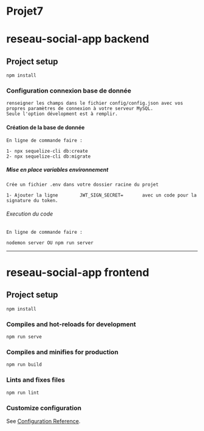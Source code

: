 # Projet7

# reseau-social-app backend

## Project setup
```
npm install
```

### Configuration connexion base de donnée
```
renseigner les champs dans le fichier config/config.json avec vos propres paramètres de connexion à votre serveur MySQL.
Seule l'option dévelopment est à remplir.
```

#### Création de la base de donnée
```
En ligne de commande faire : 

1- npx sequelize-cli db:create
2- npx sequelize-cli db:migrate
```

##### Mise en place variables environnement
```
Crée un fichier .env dans votre dossier racine du projet

1- Ajouter la ligne        JWT_SIGN_SECRET=       avec un code pour la signature du token.
```
###### Execution du code
```
En ligne de commande faire : 

nodemon server OU npm run server
```
---------------------------------------------------------------------------------------------------------

# reseau-social-app frontend

## Project setup
```
npm install
```

### Compiles and hot-reloads for development
```
npm run serve
```

### Compiles and minifies for production
```
npm run build
```

### Lints and fixes files
```
npm run lint
```

### Customize configuration
See [Configuration Reference](https://cli.vuejs.org/config/).
